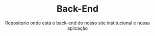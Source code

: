 <h1 align="center">Back-End</h1>

<p align="center">Repositorio onde está o back-end do nosso site institucional e nossa aplicação</p>
